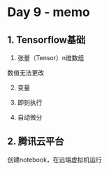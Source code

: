 # Day 9 - memo

## 1.  Tensorflow基础

1.  张量（Tensor）n维数组

   数值无法更改

2. 变量

3.  即刻执行

4. 自动微分

## 2. 腾讯云平台

创建notebook，在远端虚拟机运行